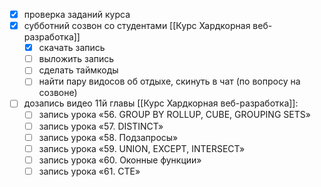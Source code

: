 - [x] проверка заданий курса
- [x] субботний созвон со студентами [[Курс Хардкорная веб-разработка]]
	- [x] скачать запись
	- [ ] выложить запись
	- [ ] сделать таймкоды
	- [ ] найти пару видосов об отдыхе, скинуть в чат (по вопросу на созвоне)
- [ ] дозапись видео 11й главы [[Курс Хардкорная веб-разработка]]:
	- [ ] запись урока «56. GROUP BY ROLLUP, CUBE, GROUPING SETS»
	- [ ] запись урока «57. DISTINCT»
	- [ ] запись урока «58. Подзапросы»
	- [ ] запись урока «59. UNION, EXCEPT, INTERSECT»
	- [ ] запись урока «60. Оконные функции»
	- [ ] запись урока «61. CTE»